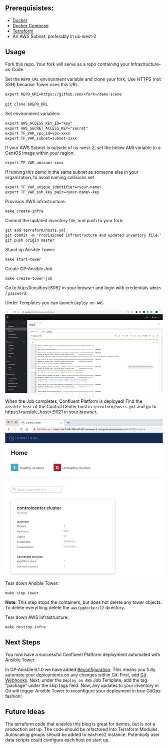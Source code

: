 ## Prerequisistes:
- [Docker](https://docs.docker.com/desktop/)
- [Docker Compose](https://docs.docker.com/compose/install/)
- [Terraform](https://www.terraform.io/downloads.html)
- An AWS Subnet, preferably in us-west-2

## Usage
Fork this repo. Your fork will serve as a repo containing your Infrastructure-as-Code.

Set the `REPO_URL` environment variable and clone your fork. Use HTTPS (not SSH) because Tower uses this URL.
```
export REPO_URL=https://github.com/<fork>/demo-scene

git clone $REPO_URL
```

Set environment variables:
```
export AWS_ACCESS_KEY_ID="key"
export AWS_SECRET_ACCESS_KEY="secret"
export TF_VAR_vpc_id=vpc-xxxx
export TF_VAR_subnet=subnet-xxxx
```

If your AWS Subnet is outside of us-west-2, set the below AMI variable to a CentOS image within your region:
```
export TF_VAR_ami=ami-xxxx
```

If running this demo in the same subnet as someone else in your organization, to avoid naming collisions set
```
export TF_VAR_unique_identifier=<your-name>
export TF_VAR_ssh_key_pair=<your-name>-key
```

Provision AWS infrastructure:
```
make create-infra
```

Commit the updated inventory file, and push to your fork:
```
git add terraform/hosts.yml
git commit -m 'Provisioned infrastructure and updated inventory file.'
git push origin master
```

Stand up Ansible Tower:
```
make start-tower
```

Create CP-Ansible Job
```
make create-tower-job
```

Go to http://localhost:8052 in your browser and login with credentials `admin` / `password`:

Under Templates you can launch `Deploy on AWS`

![](screenshots/job-output.png)

When the Job completes, Confluent Platform is deployed! Find the `ansible_host` of the Control Center host in `terraform/hosts.yml` and go to https://<ansible_host>:9021 in your browser.

![](screenshots/control-center.png)

Tear down Ansible Tower:
```
make stop-tower
```
**Note**: This step stops the containers, but does not delete any tower objects. To delete everything delete the `awx/pgdocker/12` directory.

Tear down AWS infrastructure:
```
make destroy-infra
```

## Next Steps
You now have a successful Confluent Platform deployment automated with Ansible Tower.

In CP-Anisble 6.1.0 we have added [Reconfiguration](https://docs.confluent.io/ansible/current/ansible-reconfigure.html). This means you fully automate your deployments on any changes within Git. First, add [Git Webhooks](https://docs.ansible.com/ansible-tower/latest/html/userguide/webhooks.html). Next, under the `Deploy on AWS` Job Template, add the tag "package" under the skip tags field. Now, any updates to your inventory in Git will trigger Ansible Tower to reconfigure your deployment in true GitOps fashion!

## Future Ideas
The terraform code that enables this blog is great for demos, but is not a production set up. The code should be refactored into Terraform Modules. Autoscaling groups should be added to each ec2 instance. Potentially user data scripts could configure each host on start up.
